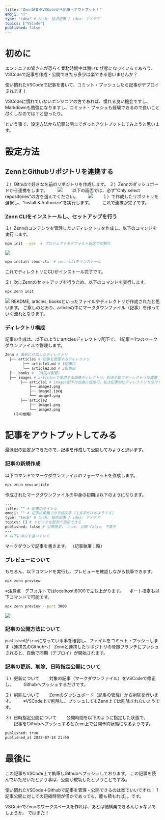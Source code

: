 ```yaml
---
title: "Zenn記事をVSCodeから執筆・アウトプット！"
emoji: "🙆"
type: "idea" # tech: 技術記事 / idea: アイデア
topics: ["VSCode"]
published: false
---
```

# 初めに
エンジニアの皆さんが恐らく業務時間中は開いた状態になっているであろう、VSCodeで記事を作成・公開できたら多少は楽できる思いませんか？

使い慣れたVSCodeで記事を書いて、コミット・プッシュしたら記事がデプロイされます！

VSCodeに慣れていないエンジニアの方であれば、慣れる良い機会ですし、Markdownも勉強になりますし、コミット・プッシュも経験できるので良いこと尽くしなのでは？と思ったり。

という事で、設定方法から記事公開までざっとアウトプットしてみようと思います。

# 設定方法

## ZennとGithubリポジトリを連携する
１）Githubで好きな名前のリポジトリを作成します。
２）Zennのダッシュボードから連携をします。
　　![](/images/ade9a29f2a2d8c/5.png)
　　以下の画面では、必ず"Only select repositories"の方を選んでください。
　　![](/images/ade9a29f2a2d8c/6.png)
　　１）で作成したリポジトリを選択し、"Install & Authorize"を実行します。
　　これで連携が完了です。

### Zenn CLIをインストールし、セットアップを行う
１）Zennのコンテンツを管理したいディレクトリを作成し、以下のコマンドを実行します。
```bash
npm init --yes  # プロジェクトをデフォルト設定で初期化
```
![](/images/ade9a29f2a2d8c/1.png)

```bash
npm install zenn-cli  # zenn-cliをインストール
```
これでディレクトリにCLIがインストール完了です。

２）次にZennのセットアップを行うため、以下のコマンドを実行します。
```bash
npx zenn init
```
![](/images/ade9a29f2a2d8c/2.png)
README, articles, booksといったファイルやディレクトリが作成されたと思います。
ご察しのとおり、articleの中にマークダウンファイル（記事）を作っていく流れとなります。

### ディレクトリ構成
記事の作成は、以下のようにarticlesディレクトリ配下で、
1記事＝1つのマークダウンファイルで管理します。

```bash
Zenn # 最初に作成したディレクトリ
  ├── articles # 記事を管理するディレクトリ
        ├── article1.md # 1記事目 
        └── article2.md # 2記事目
  ├── books # （今回は割愛）
  ├── images # articlesで使用する画像ディレクトリ。別途手動でディレクトリ作成要
       ├── article1 # images配下は自由に管理可。私は記事別にディレクトリを分けています
           ├── image1.png
           ├── image2.jpeg
           └── image3.png
       ├── article2 
           ├── image1.png
           └── image2.png
   （その他略）
```

# 記事をアウトプットしてみる
最低限の設定ができたので、記事を作成して公開してみようと思います。

### 記事の新規作成
以下コマンドでマークダウンファイルのフォーマットを作成します。
```bash
npx zenn new:article
```
作成されたマークダウンファイルの中身の初期は以下のようになります。

```bash
---
title: "" # 記事のタイトル
emoji: "" # 記事に使用できる絵文字（１文字だけのようです）
type: "tech" # tech: 技術記事 / idea: アイデア
topics: [] # トピックを配列で指定できる
published: false # 公開設定。　true: 公開 false: 下書き
---
# 以下に本文を書いていく
```
マークダウンで記事を書きます。
（記事執筆：略）

### プレビューについて
もちろん、以下コマンドを実行し、プレビューを確認しながら執筆できます。

```bash
npx zenn preview
```
※注意点　デフォルトではlocalhost:8000で立ち上がります。
　ポート指定も以下コマンドで可能です。
```bash
npx zenn preview --port 3000
```
![](/images/ade9a29f2a2d8c/7.png)

### 記事の公開方法について
`published`が`true`になっている事を確認し、ファイルをコミット・プッシュします（連携先のGithubへ）
Zennと連携したリポジトリの登録ブランチにプッシュされると、自動で同期（デプロイ）が開始されます。

### 記事の更新、削除、日時指定公開について
１）更新について
　　対象の記事（マークダウンファイル）をVSCodeで修正し、
　　Githubへプッシュするだけです。

２）削除について
　　Zennのダッシュボード（記事の管理）から削除を行います。
　　※VSCode上で削除し、プッシュしてもZenn上では削除されないようです。

３）日時指定公開について
　　公開時間を以下のように指定した状態で、
　　記事をGithubへプッシュするとZenn上で公開予約状態になるようです。
```bash
published: true
published_at 2023-07-18 21:00
```

# 最後に

この記事もVSCode上で執筆しGithubへプッシュしております。
この記事を読んでいただいたという事は、公開が成功したということですね。

使い慣れたVSCode＋Githubで記事を管理・公開できるのは楽でいいですね！
1記事公開に対しての短縮時間が僅かであっても、塵も積もれば。。です。

VSCodeでZennのワークスペースを作れば、あとは結構楽できるんじゃないでしょうか。
ではまた！
